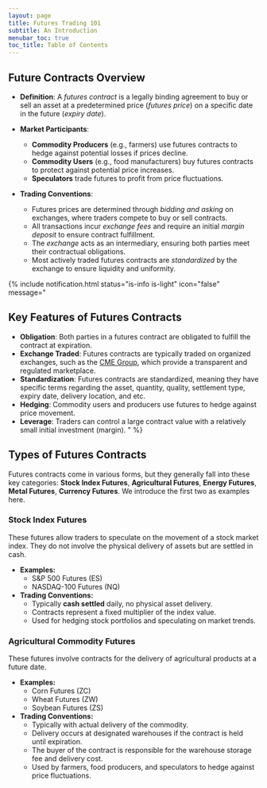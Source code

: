 ```yaml
---
layout: page
title: Futures Trading 101
subtitle: An Introduction
menubar_toc: true
toc_title: Table of Contents
---
```

## Future Contracts Overview
- **Definition**: A *futures contract* is a legally binding agreement to buy or sell an asset at a predetermined 
  price (*futures price*) on a specific date in the future (*expiry date*).  

- **Market Participants**:  
  - **Commodity Producers** (e.g., farmers) use futures contracts to hedge against potential losses if prices decline.  
  - **Commodity Users** (e.g., food manufacturers) buy futures contracts to protect against potential price increases.  
  - **Speculators** trade futures to profit from price fluctuations.  

- **Trading Conventions**:  
  - Futures prices are determined through *bidding and asking* on exchanges, where traders compete to buy or sell contracts.  
  - All transactions incur *exchange fees* and require an initial *margin deposit* to ensure contract fulfillment.  
  - The *exchange* acts as an intermediary, ensuring both parties meet their contractual obligations.  
  - Most actively traded futures contracts are *standardized* by the exchange to ensure liquidity and uniformity.  

{% include notification.html 
status="is-info is-light"
icon="false"
message="
## Key Features of Futures Contracts
- **Obligation**: Both parties in a futures contract are obligated to fulfill the contract at 
  expiration.
- **Exchange Traded**: Futures contracts are typically traded on organized exchanges, such as the [CME Group](https://www.cmegroup.com), which 
  provide a transparent and regulated marketplace.
- **Standardization**: Futures contracts are standardized, meaning they have specific terms regarding the asset, 
  quantity, quality, settlement type, expiry date, delivery location, and etc.
- **Hedging**: Commodity users and producers use futures to hedge against price movement.
- **Leverage**: Traders can control a large contract value with a relatively small initial investment (margin).
" %}

## Types of Futures Contracts
Futures contracts come in various forms, but they generally fall into these key categories: **Stock Index Futures**, 
**Agricultural Futures**, **Energy Futures**, **Metal Futures**, **Currency Futures**. We introduce the first two as 
examples here.

### Stock Index Futures
These futures allow traders to speculate on the movement of a stock market index. They do not involve the physical 
delivery of assets but are settled in cash.
- **Examples:**
  - S&P 500 Futures (ES)
  - NASDAQ-100 Futures (NQ)
- **Trading Conventions:**
  - Typically **cash settled** daily, no physical asset delivery.
  - Contracts represent a fixed multiplier of the index value.
  - Used for hedging stock portfolios and speculating on market trends.

### Agricultural Commodity Futures
These futures involve contracts for the delivery of agricultural products at a future date.

- **Examples:**
  - Corn Futures (ZC)
  - Wheat Futures (ZW)
  - Soybean Futures (ZS)
- **Trading Conventions:**
  - Typically with actual delivery of the commodity.
  - Delivery occurs at designated warehouses if the contract is held until expiration.
  - The buyer of the contract is responsible for the warehouse storage fee and delivery cost.
  - Used by farmers, food producers, and speculators to hedge against price fluctuations.

